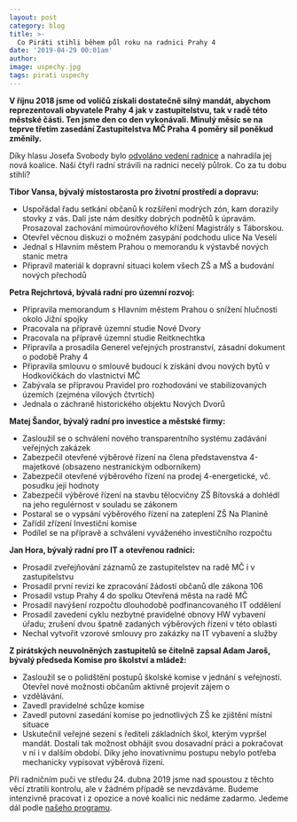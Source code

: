 ```yaml
---
layout: post
category: blog
title: >-  
  Co Piráti stihli během půl roku na radnici Prahy 4
date: '2019-04-29 00:01am'
author: 
image: uspechy.jpg
tags: pirati uspechy
---
```



<b>V říjnu 2018 jsme od voličů získali dostatečně silný mandát, abychom reprezentovali obyvatele Prahy 4 jak v zastupitelstvu, tak v radě této městské části. Ten jsme den co den vykonávali. Minulý měsíc se na teprve třetím zasedání Zastupitelstva MČ Praha 4 poměry sil poněkud změnily.</b>
 
Díky hlasu Josefa Svobody bylo <a href="https://praha4.pirati.cz/aktuality/svrzeni.html">odvoláno vedení radnice</a> a nahradila jej nová koalice.  Naši čtyři radní strávili na radnici necelý půlrok. Co za tu dobu stihli? 
 
<b>Tibor Vansa, bývalý místostarosta pro životní prostředí a dopravu:</b>
<ul>
<li>Uspořádal řadu setkání občanů k rozšíření modrých zón, kam dorazily stovky z vás. Dali jste nám desítky dobrých podnětů k úpravám.
  Prosazoval zachování mimoúrovňového křížení Magistrály s Táborskou.</li>
<li>Otevřel věcnou diskuzi o možném zasypání podchodu ulice Na Veselí</li>
<li>Jednal s Hlavním městem Prahou o memorandu k výstavbě nových stanic metra</li>
<li>Připravil materiál k dopravní situaci kolem všech ZŠ a MŠ a budování nových přechodů</li>
  </ul>
 
<b>Petra Rejchrtová, bývalá radní pro územní rozvoj:</b>
<ul>
<li>Připravila memorandum s Hlavním městem Prahou o snížení hlučnosti okolo Jižní spojky</li>
<li>Pracovala na přípravě územní studie Nové Dvory</li>
<li>Pracovala na přípravě územní studie Reitknechtka</li>
<li>Připravila a prosadila Generel veřejných prostranství, zásadní dokument o podobě Prahy 4</li>
<li>Připravila smlouvu o smlouvě budoucí k získání dvou nových bytů v Hodkovičkách do vlastnictví MČ</li>
<li>Zabývala se přípravou Pravidel pro rozhodování ve stabilizovaných územích (zejména vilových čtvrtích)</li>
<li>Jednala o záchraně historického objektu Nových Dvorů</li>
 </ul>
 
<b>Matej Šandor, bývalý radní pro investice a městské firmy:</b>

<ul>
<li>Zasloužil se o schválení nového transparentního systému zadávání veřejných zakázek</li>
<li>Zabezpečil otevřené výběrové řízení na člena představenstva 4-majetkové (obsazeno nestranickým odborníkem)</li>
<li>Zabezpečil otevřené výběrového řízení na prodej 4-energetické, vč. posudku její hodnoty</li>
<li>Zabezpečil výběrové řízení na stavbu tělocvičny ZŠ Bítovská a dohlédl na jeho regulérnost v souladu se zákonem</li>
<li>Postaral se o vypsání výběrového řízení na zateplení ZŠ Na Planině</li>
<li>Zařídil zřízení Investiční komise</li>
<li>Podílel se na přípravě a schválení vyváženého investičního rozpočtu</li>
  </ul>
  
<b>Jan Hora, bývalý radní pro IT a otevřenou radnici:</b>

<ul>
<li>Prosadil zveřejňování záznamů ze zastupitelstev na radě MČ i v zastupitelstvu</li>
<li>Prosadil první revizi ke zpracování žádostí občanů dle zákona 106</li>
<li>Prosadil vstup Prahy 4 do spolku Otevřená města na radě MČ</li>
<li>Prosadil navýšení rozpočtu dlouhodobě podfinancovaného IT oddělení</li> 
<li>Prosadil zavedení cyklu nezbytné pravidelné obnovy HW vybavení úřadu; zrušení dvou špatně zadaných výběrových řízení v této oblasti</li>
<li>Nechal vytvořit vzorové smlouvy pro zakázky na IT vybavení a služby</li>
  </ul>
 
<b>Z pirátských neuvolněných zastupitelů se čitelně zapsal Adam Jaroš, bývalý předseda Komise pro školství a mládež:</b>

<ul>
<li>Zasloužil se o polidštění postupů školské komise v jednání s veřejností. Otevřel nové možnosti občanům aktivně projevit zájem o <li>vzdělávání.</li>
<li>Zavedl pravidelné schůze komise</li>
<li>Zavedl putovní zasedání komise po jednotlivých ZŠ ke zjištění místní situace</li>
<li>Uskutečnil veřejné sezení s řediteli základních škol, kterým vypršel mandát. Dostali tak možnost obhájit svou dosavadní práci a pokračovat v ní i v dalším období. Díky jeho inovativnímu postupu nebylo potřeba mechanicky vypisovat výběrová řízení.</li>
   </ul>
 
Při radničním puči ve středu 24. dubna 2019 jsme nad spoustou z těchto věcí ztratili kontrolu, ale v žádném případě se nevzdáváme. Budeme intenzivně pracovat i z opozice a nové koalici nic nedáme zadarmo. Jedeme dál podle <a href="https://praha4.pirati.cz/program/praha4/priority/">našeho programu</a>.
